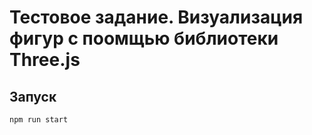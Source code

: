 # Тестовое задание. Визуализация фигур с поомщью библиотеки Three.js
## Запуск
 ```bash
 npm run start
 ```